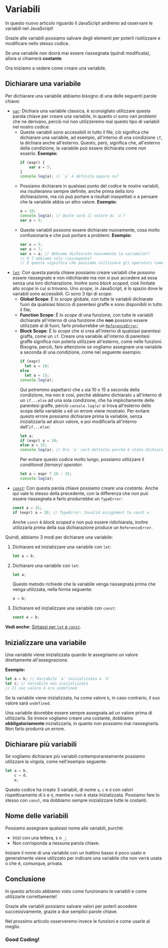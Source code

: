 # Variabili

In questo nuovo articolo riguardo il JavaScript andremo ad osservare le variabili nel JavaScript!

Grazie alle variabili possiamo salvare degli elementi per poterli riutilizzare e modificare nello
stesso codice.

Se una variabile non dovrà mai essere riassegnata (quindi modificata), allora si chiamerà
**costante**.

Ora iniziamo a vedere come creare una variabile.

## Dichiarare una variabile

Per dichiarare una variabile abbiamo bisogno di una delle seguenti parole chiave:

- [`var`](https://developer.mozilla.org/en-US/docs/Web/JavaScript/Reference/Statements/var):
  Dichiara una variabile classica, è sconsigliato utilizzare questa parola chiave per creare una
  variabile, in quanto ci sono vari problemi che ne derivano, perciò noi non utilizzeremo mai questo
  tipo di variabili nel nostro codice:
  - Queste variabili sono accessibili in tutto il file, ciò significa che dichiarare una variabile,
    ad esempio, all'interno di una condizione `if`, la dichiara anche all'esterno. Questo, però,
    significa che, all'esterno della condizione, la variabile può essere dichiarata come non
    esserlo. **Esempio:**
    ```js
    if (expr) {
    	var a = 5;
    }
    console.log(a); // `a` è definita oppure no?
    ```
  - Possiamo dichiarare in qualsiasi punto del codice le nostre variabili, ma risulteranno sempre
    definite, anche prima della loro dichiarazione, ma ciò può portare a risultati inaspettati o a
    pensare che la variabile abbia un altro valore. **Esempio:**
    ```js
    a = 10;
    console.log(a); // Quale sarà il valore di `a`?
    var a = 5;
    ```
  - Queste variabili possono essere dichiarate nuovamente, cosa molto confusionaria e che può
    portare a problemi. **Esempio:**
    ```js
    var x = 5;
    var a = 7;
    var x = a; // Abbiamo dichiarato nuovamente la variabile?!
    // O l'abbiamo solo riassegnata?
    // E questo significa che possiamo utilizzare gli operatori come `var x += a`?
    ```
- [`let`](https://developer.mozilla.org/en-US/docs/Web/JavaScript/Reference/Statements/let): Con
  questa parola chiave possiamo creare variabili che possono essere riassegnate e non ridichiarate
  ma non si puó accedere ad essa senza una loro dichiarazione. Inoltre sono _block scoped_, cioè
  limitate allo _scope_ in cui si trovano. Uno _scope_, in JavaScript, è lo spazio dove le variabili
  sono accessibili. Ci sono 3 tipi di _scope_:
  - **Global Scope**: È lo _scope_ globale, con tutte le variabili dichiarate fuori da qualsiasi
    blocco di parentesi graffe e sono disponibili in tutto il file;
  - **Function Scope**: È lo _scope_ di una funzione, con tutte le variabili dichiarate all'interno
    di una funzione che **non** possono essere utilizzate al di fuori, farlo produrrebbe un
    [`ReferenceError`](https://developer.mozilla.org/en-US/docs/Web/JavaScript/Reference/Errors/Not_defined#wrong_scope);
  - **Block Scope**: È lo _scope_ che si crea all'interno di qualsiasi parentesi graffa, come un
    `if`. Creare una variabile all'interno di parentesi graffe significa non poterla utilizzare
    all'esterno, come nelle funzioni. Bisogna, perciò, fare attenzione se vogliamo assegnare una
    variabile a seconda di una condizione, come nel seguente esempio:
    ```js
    if (expr)
      let a = 10;
    else
      let a = 15;
    console.log(a);
    ```
    Qui potremmo aspettarci che `a` sia 10 o 15 a seconda della condizione, ma non è così, perché
    abbiamo dichiarato `a` all'interno di un `if...else` ad una sola condizione, che ha
    implicitamente delle parentesi graffe, perciò `console.log(a)` si trova all'esterno dello scope
    della variabile `a` ed un errore viene mostrato. Per evitare questo errore possiamo dichiarare
    prima la variabile, senza inizializzarla ad alcun valore, e poi modificarla all'interno
    dell'`if...else`:
    ```js
    let a;
    if (expr) a = 10;
    else a = 15;
    console.log(a); // Ora `a` sarà definita perché è stata dichiarata fuori dalla condizione
    ```
    Per evitare questo codice molto lungo, possiamo utilizzare il _conditional (ternary) operator_:
    ```js
    let a = expr ? 10 : 15;
    console.log(a);
    ```
- [`const`](https://developer.mozilla.org/en-US/docs/Web/JavaScript/Reference/Statements/const): Con
  questa parola chiave possiamo creare una _costante_. Anche qui vale lo stesso della precedente,
  con la differenza che non può essere riassegnata e farlo produrrebbe un `TypeError`:
  ```js
  const a = 15;
  if (expr) a = 20; // TypeError: Invalid assignment to const a
  ```
  Anche `const` è _block scoped_ e non può essere ridichiarata, inoltre utilizzarla prima della sua
  dichiarazione produce un `ReferenceError`.

Quindi, abbiamo 3 modi per dichiarare una variabile:

1. Dichiarare ed inizializzare una variabile con `let`:
   ```js
   let a = b;
   ```
2. Dichiarare una variabile con `let`:
   ```js
   let a;
   ```
   Questo metodo richiede che la variabile venga riassegnata prima che venga utilizzata, nella forma
   seguente:
   ```js
   a = b;
   ```
3. Dichiarare ed inizializzare una variabile con `const`:
   ```js
   const a = b;
   ```

**Vedi anche:**
[Sintassi per `let` e `const`](2%20-%20Parole%20chiave%20&%20operatori.md#const--let).

## Inizializzare una variabile

Una variabile viene inizializzata quando le assegniamo un valore direttamente all'assegnazione.

**Esempio:**

```js
let a = b; // Variabile `a` inizializzata a `b`
let c; // Variabile non inizializzata
// Il suo valore è ora undefined
```

Se la variabile viene inizializzata, ha come valore `b`, in caso contrario, il suo valore sarà
`undefined`.

Una variabile dovrebbe essere sempre assegnata ad un valore prima di utilizzarla. Se invece vogliamo
creare una costante, dobbiamo **obbligatoriamente** inizializzarla, in quanto non possiamo mai
riassegnarla. Non farlo produrrà un errore.

## Dichiarare più variabili

Se vogliamo dichiarare più variabili contemporaneamente possiamo utilizzare la virgola, come
nell'esempio seguente:

```js
let a = b,
	c = d,
	e;
```

Questo codice ha creato 3 variabili, di nome `a`, `c` e `d` con valori rispettivamente di `b` e `d`,
mentre `e` non è stata inizializzata. Possiamo fare lo stesso con `const`, ma dobbiamo sempre
inizializzare tutte le costanti.

## Nome delle variabili

Possiamo assegnare qualsiasi nome alle variabili, purchè:

- Inizi con una lettera, `$` o `_`;
- Non corrisponda a nessuna parola chiave.

Iniziare il nome di una variabile con un trattino basso è poco usato e generalmente viene utilizzato
per indicare una variabile che non verrà usata o che è, comunque, privata.

## Conclusione

In questo articolo abbiamo visto come funzionano le variabili e come utilizzarle correttamente!

Grazie alle variabili possiamo salvare valori per poterli accedere successivamente, grazie a due
semplici parole chiave.

Nel prossimo articolo osserveremo invece le funzioni e come usarle al meglio.

### **Good Coding!**
